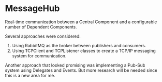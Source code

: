 # MessageHub
Real-time communication between a Central Component and a configurable number of Dependent Components.   

Several approaches were considered. 

1. Using RabbitMQ as the broker between publishers and consumers.
2. Using TCPClient and TCPListener classes to create a TCP/IP messaging system for communication.

Another approach that looked promising was implementing a Pub-Sub system using Delegates and Events.  But more research will be needed since this is a new area for me.
